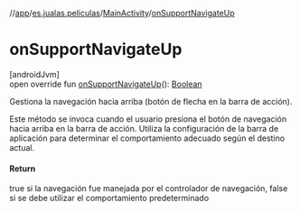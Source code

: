 //[app](../../../index.md)/[es.jualas.peliculas](../index.md)/[MainActivity](index.md)/[onSupportNavigateUp](on-support-navigate-up.md)

# onSupportNavigateUp

[androidJvm]\
open override fun [onSupportNavigateUp](on-support-navigate-up.md)(): [Boolean](https://kotlinlang.org/api/latest/jvm/stdlib/kotlin-stdlib/kotlin/-boolean/index.html)

Gestiona la navegación hacia arriba (botón de flecha en la barra de acción).

Este método se invoca cuando el usuario presiona el botón de navegación hacia arriba en la barra de acción. Utiliza la configuración de la barra de aplicación para determinar el comportamiento adecuado según el destino actual.

#### Return

true si la navegación fue manejada por el controlador de navegación,     false si se debe utilizar el comportamiento predeterminado
